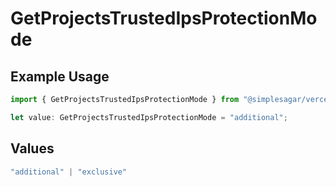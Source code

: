 # GetProjectsTrustedIpsProtectionMode

## Example Usage

```typescript
import { GetProjectsTrustedIpsProtectionMode } from "@simplesagar/vercel/models/getprojectsop.js";

let value: GetProjectsTrustedIpsProtectionMode = "additional";
```

## Values

```typescript
"additional" | "exclusive"
```